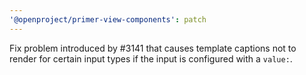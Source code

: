 ```yaml
---
'@openproject/primer-view-components': patch
---
```


Fix problem introduced by #3141 that causes template captions not to render for certain input types if the input is configured with a `value:`.
